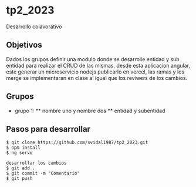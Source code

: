 # tp2_2023
Desarrollo colavorativo

## Objetivos
Dados los grupos definir una modulo donde se desarrolle entidad y sub entidad para realizar el CRUD de las mismas, desde esta aplicacion angular, este generar  un microservicio nodejs publicarlo en vercel, las ramas y los merge se implementaran en clase al igual que los reviwers de los cambios.

## Grupos
* grupo 1: 
** nombre uno y nombre dos
** entidad y subentidad


## Pasos para desarrollar
```
$ git clone https://github.com/svidal1987/tp2_2023.git
$ npm install
$ ng serve

desarrollar los cambios
$ git add .
$ git commit -m "Comentario"
$ git push
```

